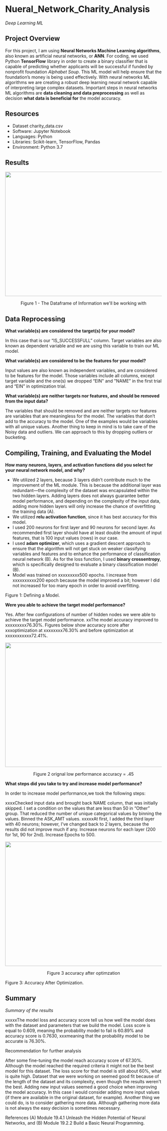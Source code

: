 # Nueral_Network_Charity_Analysis
*Deep Learning ML*

## Project Overview
For this project, I am using **Neural Networks Machine Learning algorithms**, also known as artificial neural networks, or **ANN**. For coding, we used Python **TensorFlow** 
library in order to create a binary classifier that is capable of predicting whether applicants will be successful if funded by nonprofit foundation *Alphabet Soup*. This ML 
model will help ensure that the foundation’s money is being used effectively. With neural networks ML algorithms we are creating a robust deep learning neural network capable of 
interpreting large complex datasets. Important steps in neural networks ML algorithms are **data cleaning and data preprocessing** as well as decision **what data is beneficial for** the model accuracy.

## Resources
-  Dataset charity_data.csv
-  Software: Jupyter Notebook
-  Languages: Python
-  Libraries: Scikit-learn, TensorFlow, Pandas
-  Environment: Python 3.7

## Results

<p align="center">
  <img width="550" height=400" src="hxxxxx">
</p>
<p align="center">
Figure 1 - The Dataframe of Information we'll be working with 
</p>
                 

                 
## Data Reprocessing
          
                 
**What variable(s) are considered the target(s) for your model?**

In this case that is our “IS_SUCCESSFULL” column. Target variables are also known 
as dependent variable and we are using this variable to train our ML model.

**What variable(s) are considered to be the features for your model?**

Input values are also known as independent variables, and are considered to be 
features for the model. Those variables include all columns, except target 
variable and the one(s) we dropped “EIN" and "NAME” in the first trial and “EIN” 
in optimization trial.

**What variable(s) are neither targets nor features, and should be removed from the input data?**

The variables that should be removed and are neither targets nor features are 
variables that are meaningless for the model. The variables that don’t add to the 
accuracy to the model. One of the examples would be variables with all unique 
values. Another thing to keep in mind is to take care of the Noisy data and 
outliers. We can approach to this by dropping outliers or bucketing.

## Compiling, Training, and Evaluating the Model
**How many neurons, layers, and activation functions did you select for your neural network model, and why?**

 - We utilized 2 layers, because 3 layers didn’t contribute much to the improvement of 
the ML module. This is because the additional layer was redundant—the complexity 
of the dataset was encapsulated within the two hidden layers. Adding layers does 
not always guarantee better model performance, and depending on the complexity of 
the input data, adding more hidden layers will only increase the chance of 
overfitting the training data (A).
-  We utilized **relu activation function**, since it has best accuracy for this 
model.
-  I used 200 neurons for first layer and 90 neurons for second layer. As 
recommended first layer should have at least double the amount of input features, 
that is 100 input values (rows) in our case.
-  I used **adam optimizer**, which uses a gradient descent approach to ensure 
that the algorithm will not get stuck on weaker classifying variables and 
features and to enhance the performance of classification neural network (B).
As for the loss function, I used **binary crossentropy**, which is specifically 
designed to evaluate a binary classification model (B).
-  Model was trained on xxxxxxxxx500 epochs. I increase from xxxxxxxxxx200 epoch because the model 
improved a bit; however I did not increased for too many epoch in order to avoid 
overfitting.

Figure 1: Defining a Model.

**Were you able to achieve the target model performance?**

Yes. After few configurations of number of hidden nodes we were able to achieve the target model performance. 
xxThe model accuracy improved to xxxxxxxxx76.30%. Figures below show accuracy score after 
xxxoptimization at xxxxxxxx76.30% and before optimization at xxxxxxxxxxx72.41%.

<p align="center">
  <img width="550" height=400" src="Original Low xxxxxxxxxxx.jpg">
</p>
<p align="center">
Figure 2 orignal low performance accuracy = .45 
</p>


**What steps did you take to try and increase model performance?**

In order to increase model performance,we took the following steps:

xxxxChecked input data and brought back NAME column, that was initially skipped. I 
set a condition on the values that are less than 50 in “Other” group. That 
reduced the number of unique categorical values by binning the values.
Binned the ASK_AMT values.
xxxxxAt first, I added the third layer with 40 neurons; however, I’ve changed back to 
2 layers, because the results did not improve much if any.
Increase neurons for each layer (200 for 1st, 90 for 2nd).
Increase Epochs to 500.

<p align="center">
  <img width="550" height=400" src="Original Low xxxxxxxxxxx.jpg">
</p>
<p align="center">
Figure 3 accuracy after optimzation 
</p>
Figure 3: Accuracy After Optimization.

## Summary
*Summary of the results*

xxxxxThe model loss and accuracy score tell us how well the model does with the 
dataset and parameters that we build the model. Loss score is equal to 0.609, 
meaning the probability model to fail is 60.89% and accuracy score is 0.7630, 
xxxmeaning that the probability model to be accurate is 76.30%.

Recommendation for further analysis

After some fine-tuning the model reach accuracy score of 67.30%. Although the 
model reached the required criteria it might not be the best model for this 
dataset. The loss score for that model is still about 60%, what is quite high. 
Dataset that we were working on seemed good fit because of the length of the 
dataset and its complexity, even though the results weren't the best. Adding new 
input values seemed a good choice when improving the model accuracy. In this case 
I would consider adding more input values (if there are available in the original 
dataset, for example). Another thing we could do, is to consider gathering more 
data. Although gathering more data is not always the easy decision is sometimes 
necessary.

References
(A) Module 19.4.1 Unleash the Hidden Potential of Neural Networks, and (B) Module 
19.2.2 Build a Basic Neural Programming.  
